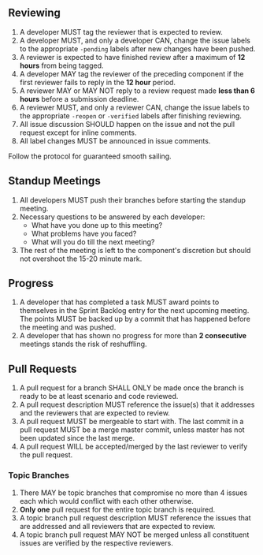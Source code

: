 ## Reviewing
1. A developer MUST tag the reviewer that is expected to review.
1. A developer MUST, and only a developer CAN, change the issue labels to the appropriate `-pending` labels after new changes have been pushed.
1. A reviewer is expected to have finished review after a maximum of **12 hours** from being tagged.
1. A developer MAY tag the reviewer of the preceding component if the first reviewer fails to reply in the **12 hour** period.
1. A reviewer MAY or MAY NOT reply to a review request made **less than 6 hours** before a submission deadline.
1. A reviewer MUST, and only a reviewer CAN, change the issue labels to the appropriate `-reopen` or `-verified` labels after finishing reviewing.
1. All issue discussion SHOULD happen on the issue and not the pull request except for inline comments.
1. All label changes MUST be announced in issue comments.

Follow the protocol for guaranteed smooth sailing.

## Standup Meetings
1. All developers MUST push their branches before starting the standup meeting.
1. Necessary questions to be answered by each developer:   
    - What have you done up to this meeting?
    - What problems have you faced?
    - What will you do till the next meeting?
1. The rest of the meeting is left to the component's discretion but should not overshoot the 15-20 minute mark.

## Progress
1. A developer that has completed a task MUST award points to themselves in the Sprint Backlog entry for the next upcoming meeting. The points MUST be backed up by a commit that has happened before the meeting and was pushed.
1. A developer that has shown no progress for more than **2 consecutive** meetings stands the risk of reshuffling.

## Pull Requests
1. A pull request for a branch SHALL ONLY be made once the branch is ready to be at least scenario and code reviewed.
1. A pull request description MUST reference the issue(s) that it addresses and the reviewers that are expected to review.
1. A pull request MUST be mergeable to start with. The last commit in a pull request MUST be a merge master commit, unless master has not been updated since the last merge.
1. A pull request WILL be accepted/merged by the last reviewer to verify the pull request.

### Topic Branches 
1. There MAY be topic branches that compromise no more than 4 issues each which would conflict with each other otherwise.
1. **Only one** pull request for the entire topic branch is required.
1. A topic branch pull request description MUST reference the issues that are addressed and all reviewers that are expected to review.
1. A topic branch pull request MAY NOT be merged unless all constituent issues are verified by the respective reviewers.